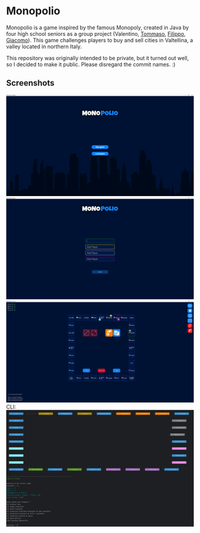 # Monopolio

Monopolio is a game inspired by the famous Monopoly, created in Java by four high school seniors as a group project (Valentino, [Tommaso](https://github.com/TommyPatriarca), [Filippo](https://github.com/mcnardi00), [Giacomo](https://github.com/Suttix56)). This game challenges players to buy and sell cities in Valtellina, a valley located in northern Italy.

This repository was originally intended to be private, but it turned out well, so I decided to make it public. Please disregard the commit names. :)

## Screenshots
![New Game/Load Game' (GUI)](https://github.com/valekatoz/Monopolio/raw/main/assets/selection.png)
![Start (GUI)](https://github.com/valekatoz/Monopolio/raw/main/assets/start.png)
![Game (GUI)](https://github.com/valekatoz/Monopolio/raw/main/assets/game_gui.png)
CLI:
![Game (CLI)](https://github.com/valekatoz/Monopolio/raw/main/assets/game_cli.png)

